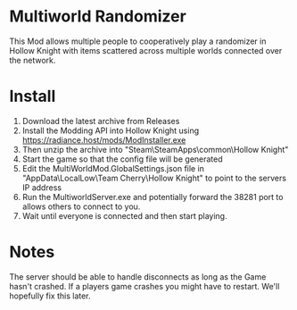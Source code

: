 # Multiworld Randomizer
This Mod allows multiple people to cooperatively play a randomizer in Hollow Knight with items scattered across multiple worlds connected over the network.

# Install
1. Download the latest archive from Releases
2. Install the Modding API into Hollow Knight using https://radiance.host/mods/ModInstaller.exe
3. Then unzip the archive into "Steam\SteamApps\common\Hollow Knight"
4. Start the game so that the config file will be generated
5. Edit the MultiWorldMod.GlobalSettings.json file in "AppData\LocalLow\Team Cherry\Hollow Knight" to point to the servers IP address
6. Run the MultiworldServer.exe and potentially forward the 38281 port to allows others to connect to you.
7. Wait until everyone is connected and then start playing.

# Notes
The server should be able to handle disconnects as long as the Game hasn't crashed. If a players game crashes you might have to restart. We'll hopefully fix this later.
